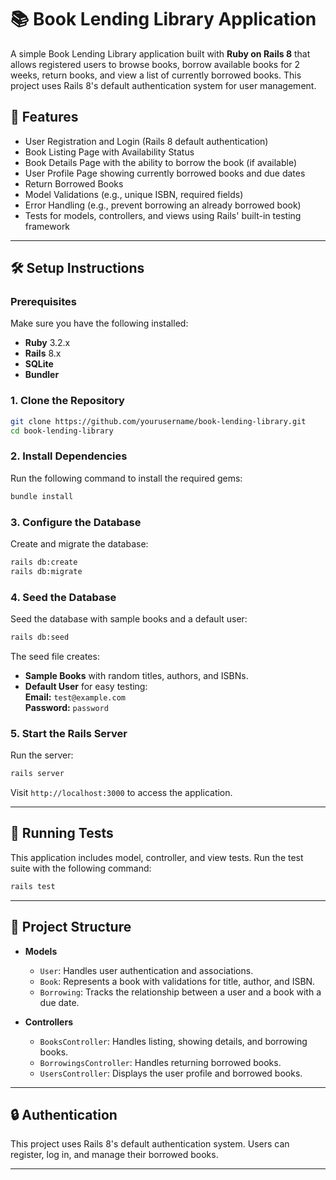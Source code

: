 
# 📚 Book Lending Library Application

A simple Book Lending Library application built with **Ruby on Rails 8** that allows registered users to browse books, borrow available books for 2 weeks, return books, and view a list of currently borrowed books. This project uses Rails 8's default authentication system for user management.

## 🚀 Features
- User Registration and Login (Rails 8 default authentication)
- Book Listing Page with Availability Status
- Book Details Page with the ability to borrow the book (if available)
- User Profile Page showing currently borrowed books and due dates
- Return Borrowed Books
- Model Validations (e.g., unique ISBN, required fields)
- Error Handling (e.g., prevent borrowing an already borrowed book)
- Tests for models, controllers, and views using Rails' built-in testing framework

---

## 🛠️ Setup Instructions

### Prerequisites
Make sure you have the following installed:
- **Ruby** 3.2.x  
- **Rails** 8.x  
- **SQLite**  
- **Bundler**

### 1. Clone the Repository
```bash
git clone https://github.com/yourusername/book-lending-library.git
cd book-lending-library
```

### 2. Install Dependencies
Run the following command to install the required gems:
```bash
bundle install
```

### 3. Configure the Database
Create and migrate the database:
```bash
rails db:create
rails db:migrate
```

### 4. Seed the Database
Seed the database with sample books and a default user:
```bash
rails db:seed
```

The seed file creates:
- **Sample Books** with random titles, authors, and ISBNs.
- **Default User** for easy testing:  
  **Email:** `test@example.com`  
  **Password:** `password`

### 5. Start the Rails Server
Run the server:
```bash
rails server
```
Visit `http://localhost:3000` to access the application.

---

## 🧪 Running Tests
This application includes model, controller, and view tests. Run the test suite with the following command:
```bash
rails test
```

---

## 📂 Project Structure
- **Models**
  - `User`: Handles user authentication and associations.
  - `Book`: Represents a book with validations for title, author, and ISBN.
  - `Borrowing`: Tracks the relationship between a user and a book with a due date.
  
- **Controllers**
  - `BooksController`: Handles listing, showing details, and borrowing books.
  - `BorrowingsController`: Handles returning borrowed books.
  - `UsersController`: Displays the user profile and borrowed books.

---

## 🔒 Authentication
This project uses Rails 8's default authentication system. Users can register, log in, and manage their borrowed books.

---
